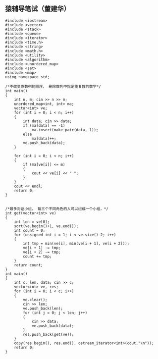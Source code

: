 ## 猿辅导笔试（董建华） ##

    #include <iostream>
    #include <vector>
    #include <stack>
    #include <queue>
    #include <iterator>
    #include <time.h>
    #include <string>
    #include <math.h>
    #include <utility>
    #include <algorithm>
    #include <unordered_map>
    #include <set>
    #include <map>
    using namespace std;

    /*不改变原数列的顺序， 删除数列中指定重复数的数字*/
    int main()
	{
		int n, m; cin >> n >> m;
		unordered_map<int, int> ma;
		vector<int> ve;
		for (int i = 0; i < n; i++)
		{
			int data; cin >> data;
			if (ma[data] == -1)
				ma.insert(make_pair(data, 1));
			else
				ma[data]++;
			ve.push_back(data);
		}
	
		for (int i = 0; i < n; i++)
		{
			if (ma[ve[i]] <= m)
			{
				cout << ve[i] << " ";
			}		
		}
		cout << endl;
		return 0;
	}
    

    /*最多对话小组， 每三个不同角色的人可以组成一个小组，*/
    int get(vector<int> ve)
    {
    	int len = ve[0];
    	sort(ve.begin()+1, ve.end());
    	int count = 0;
    	for (unsigned int i = 1; i < ve.size()-2; i++)
    	{
    		int tmp = min(ve[i], min(ve[i + 1], ve[i + 2]));
    		ve[i + 1] -= tmp;
    		ve[i + 2] -= tmp;
    		count += tmp;
    	}
    	return count;
    }
    int main()
    {
    	int c, len, data; cin >> c;
    	vector<int> ve, res;
    	for (int i = 0; i < c; i++)
    	{
    		ve.clear(); 
    		cin >> len;
    		ve.push_back(len);
    		for (int j = 0; j < len; j++)
    		{
    			cin >> data;
    			ve.push_back(data);
    		}	
    		res.push_back(get(ve));
    	}
    	copy(res.begin(), res.end(), ostream_iterator<int>(cout,"\n"));
    	return 0;
    }